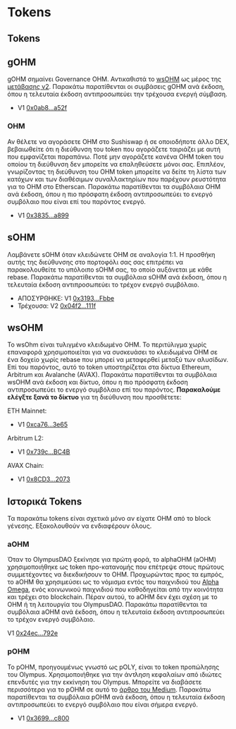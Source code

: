# Tokens

## Tokens <a href="#tokens" id="tokens"></a>

## gOHM&#x20;

gOHM σημαίνει Governance OHM. Αντικαθιστά το [wsOHM](https://docs.olympusdao.finance/main/contracts/tokens#wsOHM) ως μέρος της [μετάβασης v2](https://docs.olympusdao.finance/main/basics/basics/migration). Παρακάτω παρατίθενται οι συμβάσεις gOHM ανά έκδοση, όπου η τελευταία έκδοση αντιπροσωπεύει την τρέχουσα ενεργή σύμβαση.

* V1 [0x0ab8...a52f](https://etherscan.io/address/0x0ab87046fBb341D058F17CBC4c1133F25a20a52f)

### OHM <a href="#ohm" id="ohm"></a>

Αν θέλετε να αγοράσετε OHM στο Sushiswap ή σε οποιοδήποτε άλλο DEX, βεβαιωθείτε ότι η διεύθυνση του token που αγοράζετε ταιριάζει με αυτή που εμφανίζεται παραπάνω. Ποτέ μην αγοράζετε κανένα OHM token του οποίου τη διεύθυνση δεν μπορείτε να επαληθεύσετε μόνοι σας. Επιπλέον, γνωρίζοντας τη διεύθυνση του OHM token μπορείτε να δείτε τη λίστα των κατόχων και των διαθέσιμων συναλλακτηρίων που παρέχουν ρευστότητα για το OHM στο Etherscan. Παρακάτω παρατίθενται τα συμβόλαια OHM ανά έκδοση, όπου η πιο πρόσφατη έκδοση αντιπροσωπεύει το ενεργό συμβόλαιο που είναι επί του παρόντος ενεργό.

* V1 [0x3835...a899](https://etherscan.io/address/0x383518188c0c6d7730d91b2c03a03c837814a899)

## sOHM

Λαμβάνετε sOHM όταν κλειδώνετε OHM σε αναλογία 1:1. Η προσθήκη αυτής της διεύθυνσης στο πορτοφόλι σας σας επιτρέπει να παρακολουθείτε το υπόλοιπο sOHM σας, το οποίο αυξάνεται με κάθε rebase. Παρακάτω παρατίθενται τα συμβόλαια sOHM ανά έκδοση, όπου η τελευταία έκδοση αντιπροσωπεύει το τρέχον ενεργό συμβόλαιο.

* ΑΠΟΣΥΡΘΗΚΕ: V1 [0x3193...Fbbe](https://etherscan.io/address/0x31932E6e45012476ba3A3A4953cbA62AeE77Fbbe)
* Τρέχουσα: V2 [0x04f2...111f](https://etherscan.io/address/0x04f2694c8fcee23e8fd0dfea1d4f5bb8c352111f)

## wsOHM

Το wsOhm είναι τυλιγμένο κλειδωμένο OHM. Το περιτύλιγμα χωρίς επαναφορά χρησιμοποιείται για να συσκευάσει το κλειδωμένα OHM σε ένα δοχείο χωρίς rebase που μπορεί να μεταφερθεί μεταξύ των αλυσίδων. Επί του παρόντος, αυτό το token υποστηρίζεται στα δίκτυα Ethereum, Arbitrum και Avalanche (AVAX). Παρακάτω παρατίθενται τα συμβόλαια wsOHM ανά έκδοση και δίκτυο, όπου η πιο πρόσφατη έκδοση αντιπροσωπεύει το ενεργό συμβόλαιο επί του παρόντος. **Παρακαλούμε ελέγξτε ξανά το δίκτυο** για τη διεύθυνση που προσθέτετε:

ETH Mainnet:

* V1 [0xca76...3e65](https://etherscan.io/address/0xca76543cf381ebbb277be79574059e32108e3e65)

Arbitrum L2:

* V1 [0x739c...BC4B](https://arbiscan.io/token/0x739ca6d71365a08f584c8fc4e1029045fa8abc4b)

AVAX Chain:

* V1 [0x8CD3...2073](https://cchain.explorer.avax.network/token/0x8CD309e14575203535EF120b5b0Ab4DDeD0C2073)

## Ιστορικά Tokens

Τα παρακάτω tokens είναι σχετικά μόνο αν είχατε OHM από το block γένεσης. Εξακολουθούν να ενδιαφέρουν όλους.

### aOHM

Όταν το OlympusDAO ξεκίνησε για πρώτη φορά, το alphaOHM (aOHM) χρησιμοποιήθηκε ως token προ-κατανομής που επέτρεψε στους πρώτους συμμετέχοντες να διεκδικήσουν το OHM. Προχωρώντας προς τα εμπρός, το aOHM θα χρησιμεύσει ως το νόμισμα εντός του παιχνιδιού του [Alpha Omega](https://medium.com/@alpha\_omega/alpha-omega-a-tale-of-two-cities-80a94966376b), ενός κοινωνικού παιχνιδιού που καθοδηγείται από την κοινότητα και τρέχει στο blockchain. Πέραν αυτού, το aOHM δεν έχει σχέση με το OHM ή τη λειτουργία του OlympusDAO. Παρακάτω παρατίθενται τα συμβόλαια aOHM ανά έκδοση, όπου η τελευταία έκδοση αντιπροσωπεύει το τρέχον ενεργό συμβόλαιο.

V1 [0x24ec...792e](https://etherscan.io/address/0x24ecfd535675f36ba1ab9c5d39b50dc097b0792e)

### pOHM

Το pOHM, προηγουμένως γνωστό ως pOLY, είναι το token προπώλησης του Olympus. Χρησιμοποιήθηκε για την άντληση κεφαλαίων από ιδιώτες επενδυτές για την εκκίνηση του Olympus. Μπορείτε να διαβάσετε περισσότερα για το pOHM σε αυτό το [άρθρο του Medium](https://olympusdao.medium.com/what-is-poh-16b2c38a6cd6). Παρακάτω παρατίθενται τα συμβόλαια pOHM ανά έκδοση, όπου η τελευταία έκδοση αντιπροσωπεύει το ενεργό συμβόλαιο που είναι σήμερα ενεργό.​

* V1 [0x3699...c800](https://etherscan.io/token/0x36994486c6e97c170065899d8659a28d7371c800)
